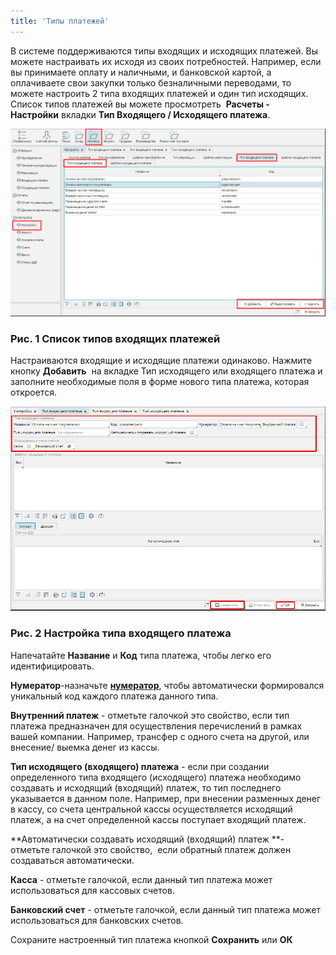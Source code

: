 ```yaml
---
title: 'Типы платежей'
---
```


В системе поддерживаются типы входящих и исходящих платежей. Вы можете настраивать их исходя из своих потребностей. Например, если вы принимаете оплату и наличными, и банковской картой, а оплачиваете свои закупки только безналичными переводами, то можете настроить 2 типа входящих платежей и один тип исходящих. Список типов платежей вы можете просмотреть  **Расчеты - Настройки** вкладки **Тип Входящего / Исходящего платежа**.

![](attachments/1146914/1147507.png)

### Рис. 1 Список типов входящих платежей

  

Настраиваются входящие и исходящие платежи одинаково. Нажмите кнопку **Добавить**  на вкладке Тип исходящего или входящего платежа и заполните необходимые поля в форме нового типа платежа, которая откроется.

![](attachments/1146914/1147526.png)

### Рис. 2 Настройка типа входящего платежа

Напечатайте **Название** и **Код** типа платежа, чтобы легко его идентифицировать.

**Нумератор**-назначьте [**нумератор**](Numerators.md), чтобы автоматически формировался уникальный код каждого платежа данного типа.

**Внутренний платеж** - отметьте галочкой это свойство, если тип платежа предназначен для осуществления перечислений в рамках вашей компании. Например, трансфер с одного счета на другой, или внесение/ выемка денег из кассы.

**Тип исходящего (входящего) платежа** - если при создании определенного типа входящего (исходящего) платежа необходимо создавать и исходящий (входящий) платеж, то тип последнего указывается в данном поле. Например, при внесении разменных денег в кассу, со счета центральной кассы осуществляется исходящий платеж, а на счет определенной кассы поступает входящий платеж. 

**Автоматически создавать исходящий (входящий) платеж **- отметьте галочкой это свойство,  если обратный платеж должен создаваться автоматически.

**Касса** - отметьте галочкой, если данный тип платежа может использоваться для кассовых счетов.

**Банковский счет** - отметьте галочкой, если данный тип платежа может использоваться для банковских счетов.

Сохраните настроенный тип платежа кнопкой **Сохранить** или **ОК**

  

  



  
